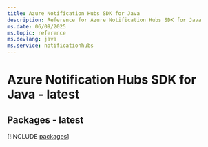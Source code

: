 ```yaml
---
title: Azure Notification Hubs SDK for Java
description: Reference for Azure Notification Hubs SDK for Java
ms.date: 06/09/2025
ms.topic: reference
ms.devlang: java
ms.service: notificationhubs
---
```

# Azure Notification Hubs SDK for Java - latest
## Packages - latest
[!INCLUDE [packages](notification-hubs-index.md)]